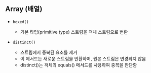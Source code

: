 ## Array (배열)



- `boxed()`
  - 기본 타입(primitive type) 스트림을 객체 스트림으로 변환

- `distinct()`
  - 스트림에서 중복된 요소를 제거
  - 이 메서드는 새로운 스트림을 반환하며, 원본 스트림은 변경되지 않음
  - distinct()는 객체의 equals() 메서드를 사용하여 중복을 판단함

